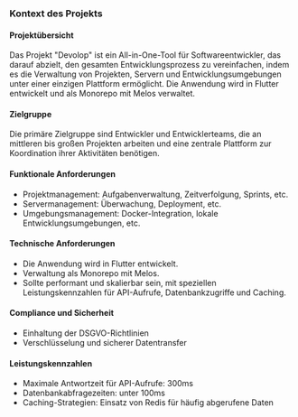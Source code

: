 ### Kontext des Projekts

#### Projektübersicht

Das Projekt "Devolop" ist ein All-in-One-Tool für Softwareentwickler, das darauf abzielt, den gesamten Entwicklungsprozess zu vereinfachen, indem es die Verwaltung von Projekten, Servern und Entwicklungsumgebungen unter einer einzigen Plattform ermöglicht. Die Anwendung wird in Flutter entwickelt und als Monorepo mit Melos verwaltet.

#### Zielgruppe

Die primäre Zielgruppe sind Entwickler und Entwicklerteams, die an mittleren bis großen Projekten arbeiten und eine zentrale Plattform zur Koordination ihrer Aktivitäten benötigen.

#### Funktionale Anforderungen

- Projektmanagement: Aufgabenverwaltung, Zeitverfolgung, Sprints, etc.
- Servermanagement: Überwachung, Deployment, etc.
- Umgebungsmanagement: Docker-Integration, lokale Entwicklungsumgebungen, etc.

#### Technische Anforderungen

- Die Anwendung wird in Flutter entwickelt.
- Verwaltung als Monorepo mit Melos.
- Sollte performant und skalierbar sein, mit speziellen Leistungskennzahlen für API-Aufrufe, Datenbankzugriffe und Caching.

#### Compliance und Sicherheit

- Einhaltung der DSGVO-Richtlinien
- Verschlüsselung und sicherer Datentransfer

#### Leistungskennzahlen

- Maximale Antwortzeit für API-Aufrufe: 300ms
- Datenbankabfragezeiten: unter 100ms
- Caching-Strategien: Einsatz von Redis für häufig abgerufene Daten
